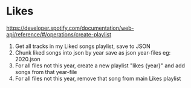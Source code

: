 # Likes

https://developer.spotify.com/documentation/web-api/reference/#/operations/create-playlist

1. Get all tracks in my Liked songs playlist, save to JSON
2. Chunk liked songs into json by year save as json year-files eg: 2020.json
3. For all files not this year, create a new playlist "likes {year}" and add songs from that year-file
4. For all files not this year, remove that song from main Likes playlist